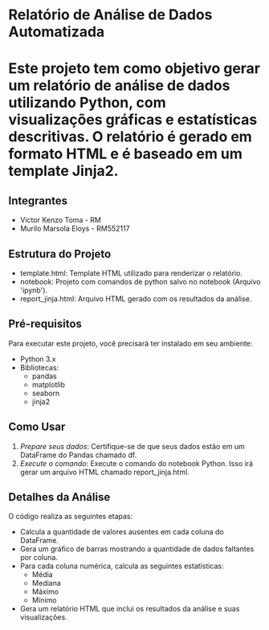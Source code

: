 # Relatório de Análise de Dados Automatizada

# Este projeto tem como objetivo gerar um relatório de análise de dados utilizando Python, com visualizações gráficas e estatísticas descritivas. O relatório é gerado em formato HTML e é baseado em um template Jinja2.

## Integrantes
- Victor Kenzo Toma - RM
- Murilo Marsola Eloys - RM552117

## Estrutura do Projeto

- template.html: Template HTML utilizado para renderizar o relatório.
- notebook: Projeto com comandos de python salvo no notebook (Arquivo 'ipynb').
- report_jinja.html: Arquivo HTML gerado com os resultados da análise.

## Pré-requisitos

Para executar este projeto, você precisará ter instalado em seu ambiente:

- Python 3.x
- Bibliotecas:
  - pandas
  - matplotlib
  - seaborn
  - jinja2

## Como Usar
1. *Prepare seus dados*: Certifique-se de que seus dados estão em um DataFrame do Pandas chamado df.
2. *Execute o comando*: Execute o comando do notebook Python. Isso irá gerar um arquivo HTML chamado report_jinja.html.

## Detalhes da Análise
O código realiza as seguintes etapas:
- Calcula a quantidade de valores ausentes em cada coluna do DataFrame.
- Gera um gráfico de barras mostrando a quantidade de dados faltantes por coluna.
- Para cada coluna numérica, calcula as seguintes estatísticas:
  - Média
  - Mediana
  - Máximo
  - Mínimo
- Gera um relatório HTML que inclui os resultados da análise e suas visualizações.
